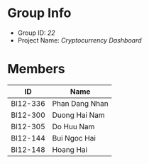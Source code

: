 Group Info
==============================
* Group ID: *22*
* Project Name: *Cryptocurrency Dashboard*

Members
==============================
|ID|Name|
|-|-|
|BI12-336|Phan Dang Nhan|
|BI12-300|Duong Hai Nam|
|BI12-305|Do Huu Nam|
|BI12-144|Bui Ngoc Hai|
|BI12-148|Hoang Hai|
